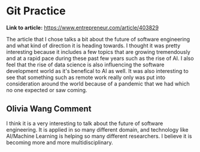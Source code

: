 # Git Practice
**Link to article:** https://www.entrepreneur.com/article/403829

The article that I chose talks a bit about the future of software engineering and what kind of direction it is heading towards. I thought it was pretty interesting because it includes a few topics that are growing tremendously and at a rapid pace during these past few years such as the rise of AI. I also feel that the rise of data science is also influencing the software development world as it's benefical to AI as well. It was also interesting to see that something such as remote work really only was put into consideration around the world because of a pandemic that we had which no one expected or saw coming.


## Olivia Wang Comment
I think it is a very interesting to talk about the future of software engineering. It is applied in so many different domain, and technology like AI/Machine Learning is helping so many different researchers. I believe it is becoming more and more multidisciplinary.
